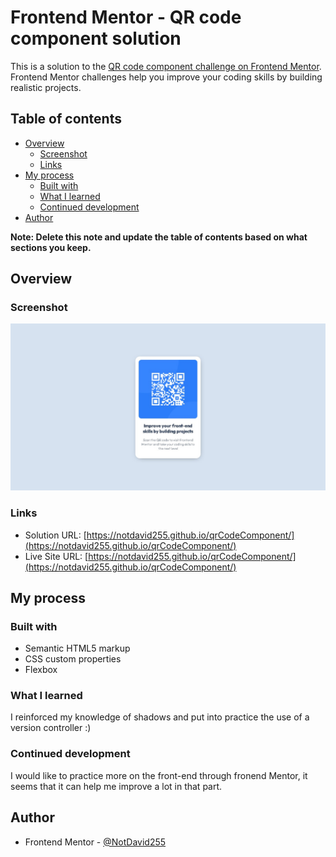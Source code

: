 # Frontend Mentor - QR code component solution

This is a solution to the [QR code component challenge on Frontend Mentor](https://www.frontendmentor.io/challenges/qr-code-component-iux_sIO_H). Frontend Mentor challenges help you improve your coding skills by building realistic projects. 

## Table of contents

- [Overview](#overview)
  - [Screenshot](#screenshot)
  - [Links](#links)
- [My process](#my-process)
  - [Built with](#built-with)
  - [What I learned](#what-i-learned)
  - [Continued development](#continued-development)
- [Author](#author)

**Note: Delete this note and update the table of contents based on what sections you keep.**

## Overview

### Screenshot

![](./screenshot.jpg)

### Links

- Solution URL: [https://notdavid255.github.io/qrCodeComponent/](https://notdavid255.github.io/qrCodeComponent/)
- Live Site URL: [https://notdavid255.github.io/qrCodeComponent/](https://notdavid255.github.io/qrCodeComponent/)

## My process

### Built with

- Semantic HTML5 markup
- CSS custom properties
- Flexbox

### What I learned

I reinforced my knowledge of shadows and put into practice the use of a version controller :)

### Continued development

I would like to practice more on the front-end through fronend Mentor, it seems that it can help me improve a lot in that part.

## Author

- Frontend Mentor - [@NotDavid255](https://www.frontendmentor.io/profile/NotDavid255)
